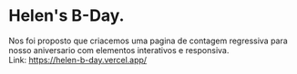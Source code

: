 # Helen's B-Day.
Nos foi proposto que criacemos uma pagina de contagem regressiva para nosso aniversario com elementos interativos e responsiva.<br>
Link: https://helen-b-day.vercel.app/
